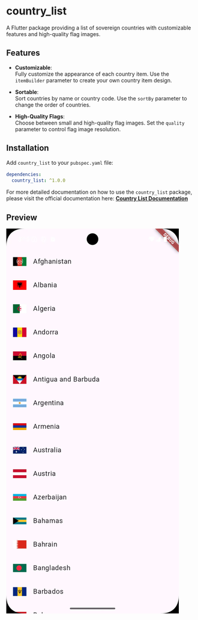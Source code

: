 # country_list

A Flutter package providing a list of sovereign countries with customizable features and high-quality flag images.

## Features

- **Customizable**:  
  Fully customize the appearance of each country item. Use the `itemBuilder` parameter to create your own country item design.

- **Sortable**:  
  Sort countries by name or country code. Use the `sortBy` parameter to change the order of countries.

- **High-Quality Flags**:  
  Choose between small and high-quality flag images. Set the `quality` parameter to control flag image resolution.

## Installation

Add `country_list` to your `pubspec.yaml` file:

```yaml
dependencies:
  country_list: ^1.0.0
```

For more detailed documentation on how to use the `country_list` package, please visit the official documentation here:
[**Country List Documentation**](https://fenzybd.github.io/country_list_doc)

## Preview
![Preview](preview.webp)
